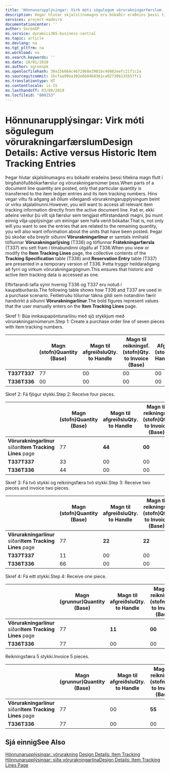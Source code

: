 ```yaml
---
title: 'Hönnunarupplýsingar: Virk móti sögulegum vörurakningarfærslum | Microsoft Docs'
description: Þegar hlutar skjalslínumagns eru bókaðir eraðeins þessi tiltekna magn flutt í birgðahöfuðbókarfærslur og vörurakningarnúmer þess. Hins vegar viltu fá aðgang að öllum viðeigandi vörurakningarupplýsingum beint úr virku skjalalínunni. Það er, ekki aðeins verður þú vilt sjá færslur sem tengjast eftirstandandi magni, þú munt einnig vilja upplýsingar um einingar sem hafa verið bókaðar. Þegar þú skoðar eða breytir síðunni **Vörurakningarlínur** er samtals innihald töflunnar **Vörurakningarlýsing** (T336) og töflunnar **Frátekningarfærsla** (T337) eru sett fram í tímabundinni útgáfu af T336. Þetta tryggir heildaraðgang að fyrri og virkum vörurakningargögnum.
services: project-madeira
documentationcenter: ''
author: SorenGP
ms.service: dynamics365-business-central
ms.topic: article
ms.devlang: na
ms.tgt_pltfrm: na
ms.workload: na
ms.search.keywords: ''
ms.date: 10/01/2018
ms.author: sgroespe
ms.openlocfilehash: 30a15b664c46729b8e3901bc49982eefc21f1c2a
ms.sourcegitcommit: 1bcfaa99ea302e6b84b8361ca02730b135557fc1
ms.translationtype: HT
ms.contentlocale: is-IS
ms.lasthandoff: 03/08/2019
ms.locfileid: "800153"
---
```

# <a name="design-details-active-versus-historic-item-tracking-entries"></a><span data-ttu-id="bd84a-107">Hönnunarupplýsingar: Virk móti sögulegum vörurakningarfærslum</span><span class="sxs-lookup"><span data-stu-id="bd84a-107">Design Details: Active versus Historic Item Tracking Entries</span></span>
<span data-ttu-id="bd84a-108">Þegar hlutar skjalslínumagns eru bókaðir eraðeins þessi tiltekna magn flutt í birgðahöfuðbókarfærslur og vörurakningarnúmer þess.</span><span class="sxs-lookup"><span data-stu-id="bd84a-108">When parts of a document line quantity are posted, only that particular quantity is transferred to the item ledger entries and its item tracking numbers.</span></span> <span data-ttu-id="bd84a-109">Hins vegar viltu fá aðgang að öllum viðeigandi vörurakningarupplýsingum beint úr virku skjalalínunni.</span><span class="sxs-lookup"><span data-stu-id="bd84a-109">However, you will want to access all relevant item tracking information directly from the active document line.</span></span> <span data-ttu-id="bd84a-110">Það er, ekki aðeins verður þú vilt sjá færslur sem tengjast eftirstandandi magni, þú munt einnig vilja upplýsingar um einingar sem hafa verið bókaðar.</span><span class="sxs-lookup"><span data-stu-id="bd84a-110">That is, not only will you want to see the entries that are related to the remaining quantity, you will also want information about the units that have been posted.</span></span> <span data-ttu-id="bd84a-111">Þegar þú skoðar eða breytir síðunni **Vörurakningarlínur** er samtals innihald töflunnar **Vörurakningarlýsing** (T336) og töflunnar **Frátekningarfærsla** (T337) eru sett fram í tímabundinni útgáfu af T336.</span><span class="sxs-lookup"><span data-stu-id="bd84a-111">When you view or modify the **Item Tracking Lines** page, the collective contents of the **Tracking Specification** table (T336) and **Reservation Entry** table (T337) are presented in a temporary version of T336.</span></span> <span data-ttu-id="bd84a-112">Þetta tryggir heildaraðgang að fyrri og virkum vörurakningargögnum.</span><span class="sxs-lookup"><span data-stu-id="bd84a-112">This ensures that historic and active item tracking data is accessed as one.</span></span>  

 <span data-ttu-id="bd84a-113">Eftirfarandi tafla sýnir hvernig T336 og T337 eru notuð í kaupatburðarás.</span><span class="sxs-lookup"><span data-stu-id="bd84a-113">The following table shows how T336 and T337 are used in a purchase scenario.</span></span> <span data-ttu-id="bd84a-114">Feitletruðu tölurnar tákna gildi sem notandinn færir handvirkt á síðunni **Vörurakningarlínur**.</span><span class="sxs-lookup"><span data-stu-id="bd84a-114">The bold figures represent values that the user manually enters on the **Item Tracking Lines** page.</span></span>  

 <span data-ttu-id="bd84a-115">Skref 1: Búa innkaupapöntunarlínu með sjö stykkjum með  vörurakningarnúmerum.</span><span class="sxs-lookup"><span data-stu-id="bd84a-115">Step 1: Create a purchase order line of seven pieces with item tracking numbers.</span></span>  

||<span data-ttu-id="bd84a-116">**Magn (stofn)**</span><span class="sxs-lookup"><span data-stu-id="bd84a-116">**Quantity (Base)**</span></span>|<span data-ttu-id="bd84a-117">**Magn til afgreiðslu**</span><span class="sxs-lookup"><span data-stu-id="bd84a-117">**Qty. to Handle**</span></span>|<span data-ttu-id="bd84a-118">**Magn til reikningsf. (stofn)**</span><span class="sxs-lookup"><span data-stu-id="bd84a-118">**Qty. to Invoice (Base)**</span></span>|<span data-ttu-id="bd84a-119">**Afgreitt magn (stofn)**</span><span class="sxs-lookup"><span data-stu-id="bd84a-119">**Quantity Handled (Base)**</span></span>|<span data-ttu-id="bd84a-120">**Reikningsfært magn (stofn)**</span><span class="sxs-lookup"><span data-stu-id="bd84a-120">**Quantity Invoiced (Base)**</span></span>|  
|-|----------------------------------------------|--------------------------------------------|------------------------------------------------------|-------------------------------------------------------|--------------------------------------------------------|  
|<span data-ttu-id="bd84a-121">**T337**</span><span class="sxs-lookup"><span data-stu-id="bd84a-121">**T337**</span></span>|<span data-ttu-id="bd84a-122">7</span><span class="sxs-lookup"><span data-stu-id="bd84a-122">7</span></span>|<span data-ttu-id="bd84a-123">0</span><span class="sxs-lookup"><span data-stu-id="bd84a-123">0</span></span>|<span data-ttu-id="bd84a-124">0</span><span class="sxs-lookup"><span data-stu-id="bd84a-124">0</span></span>|<span data-ttu-id="bd84a-125">0</span><span class="sxs-lookup"><span data-stu-id="bd84a-125">0</span></span>|<span data-ttu-id="bd84a-126">0</span><span class="sxs-lookup"><span data-stu-id="bd84a-126">0</span></span>|  
|<span data-ttu-id="bd84a-127">**T336**</span><span class="sxs-lookup"><span data-stu-id="bd84a-127">**T336**</span></span>|<span data-ttu-id="bd84a-128">0</span><span class="sxs-lookup"><span data-stu-id="bd84a-128">0</span></span>|<span data-ttu-id="bd84a-129">0</span><span class="sxs-lookup"><span data-stu-id="bd84a-129">0</span></span>|<span data-ttu-id="bd84a-130">0</span><span class="sxs-lookup"><span data-stu-id="bd84a-130">0</span></span>|<span data-ttu-id="bd84a-131">0</span><span class="sxs-lookup"><span data-stu-id="bd84a-131">0</span></span>|<span data-ttu-id="bd84a-132">0</span><span class="sxs-lookup"><span data-stu-id="bd84a-132">0</span></span>|  

 <span data-ttu-id="bd84a-133">Skref 2: Fá fjögur stykki.</span><span class="sxs-lookup"><span data-stu-id="bd84a-133">Step 2: Receive four pieces.</span></span>  

||<span data-ttu-id="bd84a-134">**Magn (stofn)**</span><span class="sxs-lookup"><span data-stu-id="bd84a-134">**Quantity (Base)**</span></span>|<span data-ttu-id="bd84a-135">**Magn til afgreiðslu**</span><span class="sxs-lookup"><span data-stu-id="bd84a-135">**Qty. to Handle**</span></span>|<span data-ttu-id="bd84a-136">**Magn til reikningsf. (stofn)**</span><span class="sxs-lookup"><span data-stu-id="bd84a-136">**Qty. to Invoice (Base)**</span></span>|<span data-ttu-id="bd84a-137">**Afgreitt magn (stofn)**</span><span class="sxs-lookup"><span data-stu-id="bd84a-137">**Quantity Handled (Base)**</span></span>|<span data-ttu-id="bd84a-138">**Reikningsfært magn (stofn)**</span><span class="sxs-lookup"><span data-stu-id="bd84a-138">**Quantity Invoiced (Base)**</span></span>|  
|-|----------------------------------------------|--------------------------------------------|------------------------------------------------------|-------------------------------------------------------|--------------------------------------------------------|  
|<span data-ttu-id="bd84a-139">**Vörurakningarlínur** síðan</span><span class="sxs-lookup"><span data-stu-id="bd84a-139">**Item Tracking Lines** page</span></span>|<span data-ttu-id="bd84a-140">7</span><span class="sxs-lookup"><span data-stu-id="bd84a-140">7</span></span>|<span data-ttu-id="bd84a-141">**4**</span><span class="sxs-lookup"><span data-stu-id="bd84a-141">**4**</span></span>|<span data-ttu-id="bd84a-142">**0**</span><span class="sxs-lookup"><span data-stu-id="bd84a-142">**0**</span></span>|<span data-ttu-id="bd84a-143">0</span><span class="sxs-lookup"><span data-stu-id="bd84a-143">0</span></span>|<span data-ttu-id="bd84a-144">0</span><span class="sxs-lookup"><span data-stu-id="bd84a-144">0</span></span>|  
|<span data-ttu-id="bd84a-145">**T337**</span><span class="sxs-lookup"><span data-stu-id="bd84a-145">**T337**</span></span>|<span data-ttu-id="bd84a-146">3</span><span class="sxs-lookup"><span data-stu-id="bd84a-146">3</span></span>|<span data-ttu-id="bd84a-147">0</span><span class="sxs-lookup"><span data-stu-id="bd84a-147">0</span></span>|<span data-ttu-id="bd84a-148">0</span><span class="sxs-lookup"><span data-stu-id="bd84a-148">0</span></span>|<span data-ttu-id="bd84a-149">0</span><span class="sxs-lookup"><span data-stu-id="bd84a-149">0</span></span>|<span data-ttu-id="bd84a-150">0</span><span class="sxs-lookup"><span data-stu-id="bd84a-150">0</span></span>|  
|<span data-ttu-id="bd84a-151">**T336**</span><span class="sxs-lookup"><span data-stu-id="bd84a-151">**T336**</span></span>|<span data-ttu-id="bd84a-152">4</span><span class="sxs-lookup"><span data-stu-id="bd84a-152">4</span></span>|<span data-ttu-id="bd84a-153">0</span><span class="sxs-lookup"><span data-stu-id="bd84a-153">0</span></span>|<span data-ttu-id="bd84a-154">0</span><span class="sxs-lookup"><span data-stu-id="bd84a-154">0</span></span>|<span data-ttu-id="bd84a-155">4</span><span class="sxs-lookup"><span data-stu-id="bd84a-155">4</span></span>|<span data-ttu-id="bd84a-156">0</span><span class="sxs-lookup"><span data-stu-id="bd84a-156">0</span></span>|  

 <span data-ttu-id="bd84a-157">Skref 3: Fá tvö stykki og reikningsfæra tvö stykki.</span><span class="sxs-lookup"><span data-stu-id="bd84a-157">Step 3: Receive two pieces and invoice two pieces.</span></span>  

||<span data-ttu-id="bd84a-158">**Magn (stofn)**</span><span class="sxs-lookup"><span data-stu-id="bd84a-158">**Quantity (Base)**</span></span>|<span data-ttu-id="bd84a-159">**Magn til afgreiðslu**</span><span class="sxs-lookup"><span data-stu-id="bd84a-159">**Qty. to Handle**</span></span>|<span data-ttu-id="bd84a-160">**Magn til reikningsf. (stofn)**</span><span class="sxs-lookup"><span data-stu-id="bd84a-160">**Qty. to Invoice (Base)**</span></span>|<span data-ttu-id="bd84a-161">**Afgreitt magn (stofn)**</span><span class="sxs-lookup"><span data-stu-id="bd84a-161">**Quantity Handled (Base)**</span></span>|<span data-ttu-id="bd84a-162">**Reikningsfært magn (stofn)**</span><span class="sxs-lookup"><span data-stu-id="bd84a-162">**Quantity Invoiced (Base)**</span></span>|  
|-|----------------------------------------------|--------------------------------------------|------------------------------------------------------|-------------------------------------------------------|--------------------------------------------------------|  
|<span data-ttu-id="bd84a-163">**Vörurakningarlínur** síðan</span><span class="sxs-lookup"><span data-stu-id="bd84a-163">**Item Tracking Lines** page</span></span>|<span data-ttu-id="bd84a-164">7</span><span class="sxs-lookup"><span data-stu-id="bd84a-164">7</span></span>|<span data-ttu-id="bd84a-165">**2**</span><span class="sxs-lookup"><span data-stu-id="bd84a-165">**2**</span></span>|<span data-ttu-id="bd84a-166">**2**</span><span class="sxs-lookup"><span data-stu-id="bd84a-166">**2**</span></span>|<span data-ttu-id="bd84a-167">4</span><span class="sxs-lookup"><span data-stu-id="bd84a-167">4</span></span>|<span data-ttu-id="bd84a-168">0</span><span class="sxs-lookup"><span data-stu-id="bd84a-168">0</span></span>|  
|<span data-ttu-id="bd84a-169">**T337**</span><span class="sxs-lookup"><span data-stu-id="bd84a-169">**T337**</span></span>|<span data-ttu-id="bd84a-170">1</span><span class="sxs-lookup"><span data-stu-id="bd84a-170">1</span></span>|<span data-ttu-id="bd84a-171">0</span><span class="sxs-lookup"><span data-stu-id="bd84a-171">0</span></span>|<span data-ttu-id="bd84a-172">0</span><span class="sxs-lookup"><span data-stu-id="bd84a-172">0</span></span>|<span data-ttu-id="bd84a-173">0</span><span class="sxs-lookup"><span data-stu-id="bd84a-173">0</span></span>|<span data-ttu-id="bd84a-174">0</span><span class="sxs-lookup"><span data-stu-id="bd84a-174">0</span></span>|  
|<span data-ttu-id="bd84a-175">**T336**</span><span class="sxs-lookup"><span data-stu-id="bd84a-175">**T336**</span></span>|<span data-ttu-id="bd84a-176">6</span><span class="sxs-lookup"><span data-stu-id="bd84a-176">6</span></span>|<span data-ttu-id="bd84a-177">0</span><span class="sxs-lookup"><span data-stu-id="bd84a-177">0</span></span>|<span data-ttu-id="bd84a-178">0</span><span class="sxs-lookup"><span data-stu-id="bd84a-178">0</span></span>|<span data-ttu-id="bd84a-179">6</span><span class="sxs-lookup"><span data-stu-id="bd84a-179">6</span></span>|<span data-ttu-id="bd84a-180">2</span><span class="sxs-lookup"><span data-stu-id="bd84a-180">2</span></span>|  

 <span data-ttu-id="bd84a-181">Skref 4: Fá eitt stykki.</span><span class="sxs-lookup"><span data-stu-id="bd84a-181">Step 4: Receive one piece.</span></span>  

||<span data-ttu-id="bd84a-182">**Magn (grunnur)**</span><span class="sxs-lookup"><span data-stu-id="bd84a-182">**Quantity (Base)**</span></span>|<span data-ttu-id="bd84a-183">**Magn til afgreiðslu**</span><span class="sxs-lookup"><span data-stu-id="bd84a-183">**Qty. to Handle**</span></span>|<span data-ttu-id="bd84a-184">**Magn til reikningsf. (stofn)**</span><span class="sxs-lookup"><span data-stu-id="bd84a-184">**Qty. to Invoice (Base)**</span></span>|<span data-ttu-id="bd84a-185">**Afgreitt magn (stofn)**</span><span class="sxs-lookup"><span data-stu-id="bd84a-185">**Quantity Handled (Base)**</span></span>|<span data-ttu-id="bd84a-186">**Reikningsfært magn (stofn)**</span><span class="sxs-lookup"><span data-stu-id="bd84a-186">**Quantity Invoiced (Base)**</span></span>|  
|-|----------------------------------------------|--------------------------------------------|------------------------------------------------------|-------------------------------------------------------|--------------------------------------------------------|  
|<span data-ttu-id="bd84a-187">**Vörurakningarlínur** síðan</span><span class="sxs-lookup"><span data-stu-id="bd84a-187">**Item Tracking Lines** page</span></span>|<span data-ttu-id="bd84a-188">7</span><span class="sxs-lookup"><span data-stu-id="bd84a-188">7</span></span>|<span data-ttu-id="bd84a-189">**1**</span><span class="sxs-lookup"><span data-stu-id="bd84a-189">**1**</span></span>|<span data-ttu-id="bd84a-190">**0**</span><span class="sxs-lookup"><span data-stu-id="bd84a-190">**0**</span></span>|<span data-ttu-id="bd84a-191">6</span><span class="sxs-lookup"><span data-stu-id="bd84a-191">6</span></span>|<span data-ttu-id="bd84a-192">2</span><span class="sxs-lookup"><span data-stu-id="bd84a-192">2</span></span>|  
|<span data-ttu-id="bd84a-193">**T336**</span><span class="sxs-lookup"><span data-stu-id="bd84a-193">**T336**</span></span>|<span data-ttu-id="bd84a-194">7</span><span class="sxs-lookup"><span data-stu-id="bd84a-194">7</span></span>|<span data-ttu-id="bd84a-195">0</span><span class="sxs-lookup"><span data-stu-id="bd84a-195">0</span></span>|<span data-ttu-id="bd84a-196">0</span><span class="sxs-lookup"><span data-stu-id="bd84a-196">0</span></span>|<span data-ttu-id="bd84a-197">7</span><span class="sxs-lookup"><span data-stu-id="bd84a-197">7</span></span>|<span data-ttu-id="bd84a-198">2</span><span class="sxs-lookup"><span data-stu-id="bd84a-198">2</span></span>|  

 <span data-ttu-id="bd84a-199">Reikningsfæra 5 stykki.</span><span class="sxs-lookup"><span data-stu-id="bd84a-199">Invoice 5 pieces.</span></span>  

||<span data-ttu-id="bd84a-200">**Magn (grunnur)**</span><span class="sxs-lookup"><span data-stu-id="bd84a-200">**Quantity (Base)**</span></span>|<span data-ttu-id="bd84a-201">**Magn til afgreiðslu**</span><span class="sxs-lookup"><span data-stu-id="bd84a-201">**Qty. to Handle**</span></span>|<span data-ttu-id="bd84a-202">**Magn til reikningsf. (stofn)**</span><span class="sxs-lookup"><span data-stu-id="bd84a-202">**Qty. to Invoice (Base)**</span></span>|<span data-ttu-id="bd84a-203">**Afgreitt magn (stofn)**</span><span class="sxs-lookup"><span data-stu-id="bd84a-203">**Quantity Handled (Base)**</span></span>|<span data-ttu-id="bd84a-204">**Reikningsfært magn (stofn)**</span><span class="sxs-lookup"><span data-stu-id="bd84a-204">**Quantity Invoiced (Base)**</span></span>|  
|-|----------------------------------------------|--------------------------------------------|------------------------------------------------------|-------------------------------------------------------|--------------------------------------------------------|  
|<span data-ttu-id="bd84a-205">**Vörurakningarlínur** síðan</span><span class="sxs-lookup"><span data-stu-id="bd84a-205">**Item Tracking Lines** page</span></span>|<span data-ttu-id="bd84a-206">7</span><span class="sxs-lookup"><span data-stu-id="bd84a-206">7</span></span>|<span data-ttu-id="bd84a-207">0</span><span class="sxs-lookup"><span data-stu-id="bd84a-207">0</span></span>|<span data-ttu-id="bd84a-208">**5**</span><span class="sxs-lookup"><span data-stu-id="bd84a-208">**5**</span></span>|<span data-ttu-id="bd84a-209">7</span><span class="sxs-lookup"><span data-stu-id="bd84a-209">7</span></span>|<span data-ttu-id="bd84a-210">2</span><span class="sxs-lookup"><span data-stu-id="bd84a-210">2</span></span>|  
|<span data-ttu-id="bd84a-211">**T336**</span><span class="sxs-lookup"><span data-stu-id="bd84a-211">**T336**</span></span>|<span data-ttu-id="bd84a-212">7</span><span class="sxs-lookup"><span data-stu-id="bd84a-212">7</span></span>|<span data-ttu-id="bd84a-213">0</span><span class="sxs-lookup"><span data-stu-id="bd84a-213">0</span></span>|<span data-ttu-id="bd84a-214">0</span><span class="sxs-lookup"><span data-stu-id="bd84a-214">0</span></span>|<span data-ttu-id="bd84a-215">7</span><span class="sxs-lookup"><span data-stu-id="bd84a-215">7</span></span>|<span data-ttu-id="bd84a-216">7</span><span class="sxs-lookup"><span data-stu-id="bd84a-216">7</span></span>|  

## <a name="see-also"></a><span data-ttu-id="bd84a-217">Sjá einnig</span><span class="sxs-lookup"><span data-stu-id="bd84a-217">See Also</span></span>  
 <span data-ttu-id="bd84a-218">[Hönnunarupplýsingar: vörurakning](design-details-item-tracking.md) </span><span class="sxs-lookup"><span data-stu-id="bd84a-218">[Design Details: Item Tracking](design-details-item-tracking.md) </span></span>  
 [<span data-ttu-id="bd84a-219">Hönnunarupplýsingar: síða vörurakningarlína</span><span class="sxs-lookup"><span data-stu-id="bd84a-219">Design Details: Item Tracking Lines Page</span></span>](design-details-item-tracking-lines-window.md)
